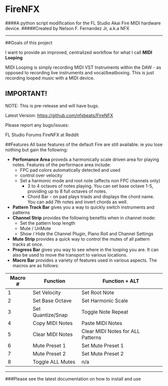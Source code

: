 # FireNFX
####A python script modification for the FL Studio Akai Fire MIDI hardware device.
#####Created by Nelson F. Fernandez Jr, a.k.a NFX

---
##Goals of this project

I want to provide an improved, centralized workflow for what I call **MIDI Looping**

MIDI Looping is simply recording MIDI VST Instruments  within the DAW - as opposed to recording live instruments and vocal/beatboxing. This is just recording looped music with a MIDI device.

## IMPORTANT!
NOTE: This is pre-release and will have bugs.

Latest Version: https://github.com/nfxbeats/FireNFX

Please report any bugs/issues:

FL Studio Forums
FireNFX at Reddit

##Features
All base features of the default Fire are still available. ie you lose nothing but gain the following:
- **Perfomance Area** proveds a harmonically scale driven area for playing notes. Features of the performace area include:
	- FPC pad colors automatically detected and used
	- control over velocity
	- Set a harmonic mode and root note (affects non FPC channels only)
		- 3 to 4 octaves of notes playing. You can set base octave 1-5, providing up to 8 full octaves of notes.
		- Chord Bar - on pad plays triads and displays the chord name. You can add 7th notes and invert chords as well.
- **Pattern Track Bar** gives you a way to quickly switch instruments and patterns
- **Channel Strip** provides the following benefits when in channel mode:
	- Set the pattern loop length
	- Mute / UnMute
	- Show / Hide  the Channel Plugin, Piano Roll and Channel Settings
- **Mute Strip** provides a quick way to control the mutes of all pattern tracks at once.
- **Progress Bar** gives you way to see where in the looping you are. It can also be used to move the transport to various locations.
- **Macro Bar** provides a variety of features used in various aspects. The macros are as follows:

Macro #|		Function | Function + ALT
---------|-----------|--------------------
1 | Set Velocity | Set Root Note
2 | Set Base Octave | Set Harmonic Scale
3 | Set Quantize/Snap | Toggle Note Repeat 
4 | Copy MIDI Notes | Paste MIDI Notes
5 | Clear MIDI Notes | Clear MIDI Notes for ALL Patterns
6 | Mute Preset 1 | Set Mute Preset 1
7 | Mute Preset 2 | Set Mute Preset 2
8 | Toggle ALL Mutes | n/a

---
###Please see the latest documentation on how to install and use
